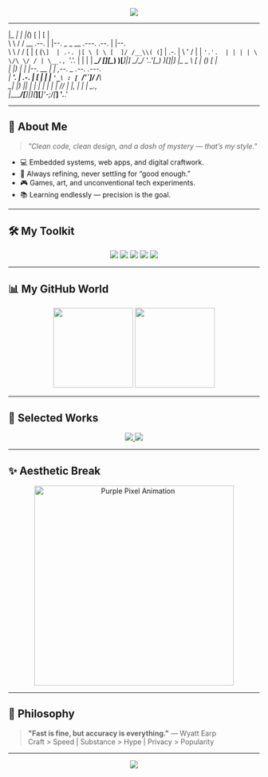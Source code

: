 <!-- 💜 Purple Cyber Terminal GitHub Profile README -->

<!-- Header Banner -->
<p align="center">
  <img src="https://capsule-render.vercel.app/api?type=waving&color=8A2BE2&height=200&section=header&text=Vishwesh%20Bhilare&fontSize=48&fontColor=ffffff&animation=fadeIn&fontAlignY=38&desc=Curious%20Mind%20%7C%20Coder%20%7C%20Creator&descAlignY=60&descAlign=50" />
</p>

<!-- Minimalist ASCII Title -->



 ____   ____  _          __                                __      
|_  _| |_  _|(_)        [  |                              [  |     
  \ \   / /  __   .--.   | |--.  _   _   __  .---.  .--.   | |--.  
   \ \ / /  [  | ( (`\]  | .-. |[ \ [ \ [  ]/ /__\\( (`\]  | .-. | 
    \ ' /    | |  `'.'.  | | | | \ \/\ \/ / | \__., `'.'.  | | | | 
 ____\_/  __[___][\__) )[___]|__] \__/\__/   '.__.'[\__) )[___]|__]
|_   _ \ [  |      (_) [  |                                        
  | |_) | | |--.   __   | |  ,--.   _ .--.  .---.                  
  |  __'. | .-. | [  |  | | `'_\ : [ `/'`\]/ /__\\                 
 _| |__) || | | |  | |  | | // | |, | |    | \__.,                 
|_______/[___]|__][___][___]\'-;__/[___]    '.__.'                 


---

## 👾 About Me
> *"Clean code, clean design, and a dash of mystery — that’s my style."*

- 💻 Embedded systems, web apps, and digital craftwork.  
- 🎯 Always refining, never settling for “good enough.”  
- 🎮 Games, art, and unconventional tech experiments.  
- 📚 Learning endlessly — precision is the goal.

---

## 🛠️ My Toolkit
<p align="center">
  <img src="https://img.shields.io/badge/C++-8A2BE2?style=for-the-badge&logo=cplusplus&logoColor=white" />
  <img src="https://img.shields.io/badge/Python-6A0DAD?style=for-the-badge&logo=python&logoColor=white" />
  <img src="https://img.shields.io/badge/Arduino-8A2BE2?style=for-the-badge&logo=arduino&logoColor=white" />
  <img src="https://img.shields.io/badge/Kotlin-6A0DAD?style=for-the-badge&logo=kotlin&logoColor=white" />
  <img src="https://img.shields.io/badge/Neovim-8A2BE2?style=for-the-badge&logo=neovim&logoColor=white" />
</p>

---

## 📊 My GitHub World
<p align="center">
  <img src="https://github-readme-stats.vercel.app/api?username=Vishwesh-Bhilare&show_icons=true&theme=midnight-purple&hide_border=true&bg_color=0D1117&title_color=8A2BE2&icon_color=8A2BE2" height="160"/>
  <img src="https://github-readme-stats.vercel.app/api/top-langs/?username=Vishwesh-Bhilare&layout=compact&theme=midnight-purple&hide_border=true&bg_color=0D1117&title_color=8A2BE2" height="160"/>
</p>

---

## 🎯 Selected Works
<p align="center">
  <a href="https://github.com/Vishwesh-Bhilare/gesture-glove">
    <img src="https://github-readme-stats.vercel.app/api/pin/?username=Vishwesh-Bhilare&repo=gesture-glove&theme=midnight-purple&bg_color=0D1117&title_color=8A2BE2&hide_border=true" />
  </a>
  <a href="https://github.com/Vishwesh-Bhilare/custom-cpp-utilities">
    <img src="https://github-readme-stats.vercel.app/api/pin/?username=Vishwesh-Bhilare&repo=custom-cpp-utilities&theme=midnight-purple&bg_color=0D1117&title_color=8A2BE2&hide_border=true" />
  </a>
</p>

---

## ✨ Aesthetic Break
<p align="center">
  <img src="https://media.giphy.com/media/l0MYt5jPR6QX5pnqM/giphy.gif" width="400" alt="Purple Pixel Animation"/>
</p>

---

## 📜 Philosophy
> **"Fast is fine, but accuracy is everything."** — Wyatt Earp  
> Craft > Speed | Substance > Hype | Privacy > Popularity

---

<p align="center">
  <img src="https://capsule-render.vercel.app/api?type=waving&color=8A2BE2&height=120&section=footer" />
</p>
